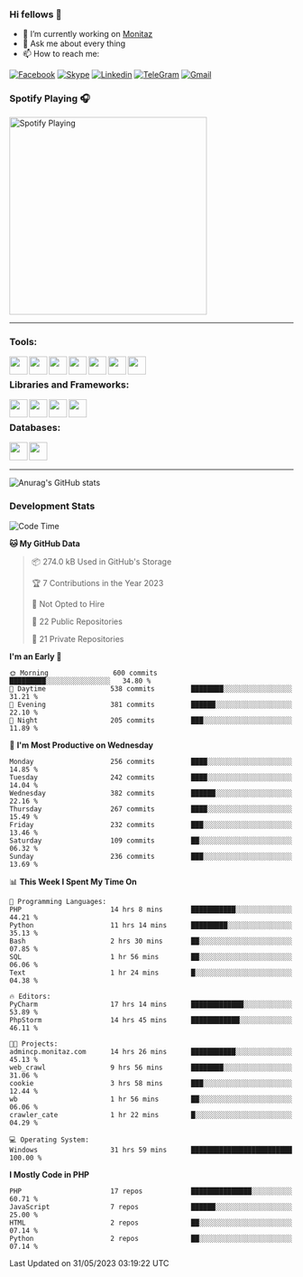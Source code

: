 ### Hi fellows 👋
- 🔭 I’m currently working on [Monitaz](https://monitaz.com/)
- 💬 Ask me about every thing
- 📫 How to reach me:

[![Facebook](https://img.shields.io/badge/Facebook-0000FF?logo=facebook&logoColor=white)](https://www.facebook.com/le.dat155)
[![Skype](https://img.shields.io/badge/Skype-blue?logo=skype&logoColor=white)](https://join.skype.com/invite/lr2sd8ZndbWr)
[![Linkedin](https://img.shields.io/badge/LinkedIn-0A66C2?logo=linkedin)](https://www.linkedin.com/in/ti%E1%BA%BFn-%C4%91%E1%BA%A1t-l%C3%AA-ba267a232/)
[![TeleGram](https://img.shields.io/badge/telegram-EF0EFF?logo=telegram)](https://t.me/subibi1505)
[![Gmail](https://img.shields.io/badge/Gmail-green?logo=gmail)](mailto:tiendat15599.dev@gmail.com)

### Spotify Playing 🎧
[<img src="https://novatorem.vercel.app/api/spotify" alt="Spotify Playing" width="350" />](https://open.spotify.com/user/21wi7t5t4zyugx5mgetrdo7xa)

---

### Tools:
<img align='left' height="32" width="32" src="https://upload.wikimedia.org/wikipedia/commons/thumb/c/c9/PhpStorm_Icon.svg/2048px-PhpStorm_Icon.svg.png">
<img align='left' height="32" width="32" src="https://upload.wikimedia.org/wikipedia/commons/thumb/1/1d/PyCharm_Icon.svg/1200px-PyCharm_Icon.svg.png">
<img align='left' height="32" width="32" src="https://cdn2.iconfinder.com/data/icons/pack1-baco-flurry-icons-style/512/XAMPP.png">
<img align='left' height="32" width="32" src="https://www.docker.com/wp-content/uploads/2022/03/vertical-logo-monochromatic.png">
<img align='left' height="32" width="32" src="https://www.mamp.info/images/icons/mamp-pro.png">
<img align='left' height="32" width="32" src="https://www.puttygen.com/wp-content/uploads/2019/05/Termius.png">
<img align='left' height="32" width="32" src="https://1475031.s21i.faiusr.com/4/1/ABUIABAEGAAg3dWc8AUoq7a8hAIwgAg4gAg.png">
<br>

### Libraries and Frameworks:
<img align='left' height="32" width="32" src="https://i0.wp.com/phocode.com/wp-content/uploads/2019/11/scrapyLogo.png?fit=300%2C300&ssl=1&w=640">
<img align='left' height="32" width="32" src="https://upload.wikimedia.org/wikipedia/commons/thumb/9/9a/Laravel.svg/985px-Laravel.svg.png">
<img align='left' height="32" width="32" src="https://cdn.worldvectorlogo.com/logos/codeigniter.svg">
<img align='left' height="32" width="32" src="https://upload.wikimedia.org/wikipedia/commons/thumb/e/ea/Zend-framework.svg/2560px-Zend-framework.svg.png">
<br>

### Databases:
<img align='left' height="32" width="32" src="https://download.logo.wine/logo/MySQL/MySQL-Logo.wine.png">
<img align='left' height="32" width="32" src="https://seeklogo.com/images/E/elasticsearch-logo-C75C4578EC-seeklogo.com.png">

<br>
<br>

---
![Anurag's GitHub stats](https://github-readme-stats.vercel.app/api?username=tiendat15599&show_icons=true&theme=tokyonight)
### Development Stats


<!--START_SECTION:waka-->
![Code Time](http://img.shields.io/badge/Code%20Time-45%20hrs%2049%20mins-blue)

**🐱 My GitHub Data** 

> 📦 274.0 kB Used in GitHub's Storage 
 > 
> 🏆 7 Contributions in the Year 2023
 > 
> 🚫 Not Opted to Hire
 > 
> 📜 22 Public Repositories 
 > 
> 🔑 21 Private Repositories 
 > 
**I'm an Early 🐤** 

```text
🌞 Morning                600 commits         █████████░░░░░░░░░░░░░░░░   34.80 % 
🌆 Daytime                538 commits         ████████░░░░░░░░░░░░░░░░░   31.21 % 
🌃 Evening                381 commits         ██████░░░░░░░░░░░░░░░░░░░   22.10 % 
🌙 Night                  205 commits         ███░░░░░░░░░░░░░░░░░░░░░░   11.89 % 
```
📅 **I'm Most Productive on Wednesday** 

```text
Monday                   256 commits         ████░░░░░░░░░░░░░░░░░░░░░   14.85 % 
Tuesday                  242 commits         ████░░░░░░░░░░░░░░░░░░░░░   14.04 % 
Wednesday                382 commits         ██████░░░░░░░░░░░░░░░░░░░   22.16 % 
Thursday                 267 commits         ████░░░░░░░░░░░░░░░░░░░░░   15.49 % 
Friday                   232 commits         ███░░░░░░░░░░░░░░░░░░░░░░   13.46 % 
Saturday                 109 commits         ██░░░░░░░░░░░░░░░░░░░░░░░   06.32 % 
Sunday                   236 commits         ███░░░░░░░░░░░░░░░░░░░░░░   13.69 % 
```


📊 **This Week I Spent My Time On** 

```text
💬 Programming Languages: 
PHP                      14 hrs 8 mins       ███████████░░░░░░░░░░░░░░   44.21 % 
Python                   11 hrs 14 mins      █████████░░░░░░░░░░░░░░░░   35.13 % 
Bash                     2 hrs 30 mins       ██░░░░░░░░░░░░░░░░░░░░░░░   07.85 % 
SQL                      1 hr 56 mins        ██░░░░░░░░░░░░░░░░░░░░░░░   06.06 % 
Text                     1 hr 24 mins        █░░░░░░░░░░░░░░░░░░░░░░░░   04.38 % 

🔥 Editors: 
PyCharm                  17 hrs 14 mins      █████████████░░░░░░░░░░░░   53.89 % 
PhpStorm                 14 hrs 45 mins      ████████████░░░░░░░░░░░░░   46.11 % 

🐱‍💻 Projects: 
admincp.monitaz.com      14 hrs 26 mins      ███████████░░░░░░░░░░░░░░   45.13 % 
web_crawl                9 hrs 56 mins       ████████░░░░░░░░░░░░░░░░░   31.06 % 
cookie                   3 hrs 58 mins       ███░░░░░░░░░░░░░░░░░░░░░░   12.44 % 
wb                       1 hr 56 mins        ██░░░░░░░░░░░░░░░░░░░░░░░   06.06 % 
crawler_cate             1 hr 22 mins        █░░░░░░░░░░░░░░░░░░░░░░░░   04.29 % 

💻 Operating System: 
Windows                  31 hrs 59 mins      █████████████████████████   100.00 % 
```

**I Mostly Code in PHP** 

```text
PHP                      17 repos            ███████████████░░░░░░░░░░   60.71 % 
JavaScript               7 repos             ██████░░░░░░░░░░░░░░░░░░░   25.00 % 
HTML                     2 repos             ██░░░░░░░░░░░░░░░░░░░░░░░   07.14 % 
Python                   2 repos             ██░░░░░░░░░░░░░░░░░░░░░░░   07.14 % 
```




 Last Updated on 31/05/2023 03:19:22 UTC
<!--END_SECTION:waka-->
